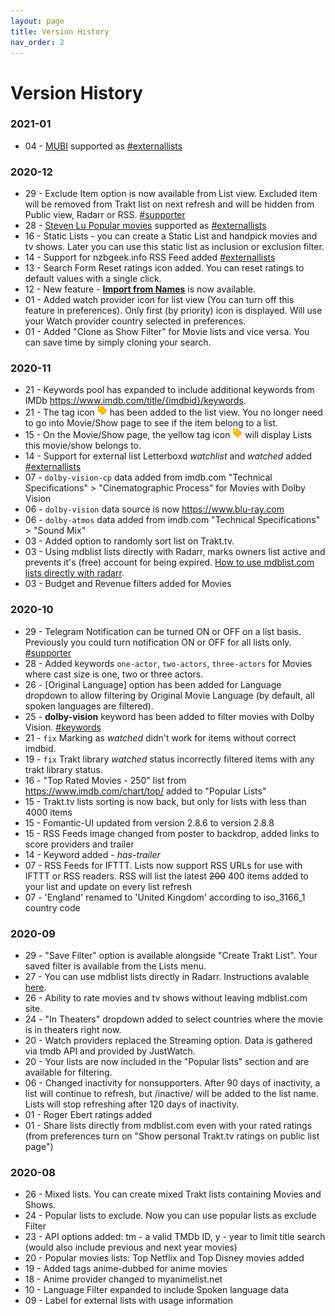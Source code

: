 ```yaml
---
layout: page
title: Version History
nav_order: 2
---
```


# Version History

### 2021-01
- 04 - [MUBI](https://mubi.com/lists/) supported as [#externallists](external_lists)

### 2020-12
- 29 - Exclude Item option is now available from List view. Excluded item will be removed from Trakt list on next refresh and will be hidden from Public view, Radarr or RSS. [#supporter](supporter)
- 28 - [Steven Lu Popular movies](https://github.com/sjlu/popular-movies) supported as [#externallists](external_lists)
- 16 - Static Lists - you can create a Static List and handpick movies and tv shows. Later you can use this static list as inclusion or exclusion filter.
- 14 - Support for nzbgeek.info RSS Feed added [#externallists](external_lists)
- 13 - Search Form Reset ratings icon added. You can reset ratings to default values with a single click.
- 12 - New feature - [**Import from Names**](import_from_names) is now available.
- 01 - Added watch provider icon for list view (You can turn off this feature in preferences). Only first (by priority) icon is displayed. Will use your Watch provider country selected in preferences.
- 01 - Added "Clone as Show Filter" for Movie lists and vice versa. You can save time by simply cloning your search.

### 2020-11
- 21 - Keywords pool has expanded to include additional keywords from IMDb https://www.imdb.com/title/{imdbid}/keywords.
- 21 - The tag icon <img src="/assets/images/icon_tag.png" alt="drawing" width="16"/> has been added to the list view. You no longer need to go into Movie/Show page to see if the item belong to a list.
- 15 - On the Movie/Show page, the yellow tag icon <img src="/assets/images/icon_tag.png" alt="drawing" width="16"/> will display Lists this movie/show belongs to.
- 14 - Support for external list Letterboxd *watchlist* and *watched* added [#externallists](external_lists)
- 07 - `dolby-vision-cp` data added from imdb.com "Technical Specifications" > "Cinematographic Process" for Movies with Dolby Vision
- 06 - `dolby-vision` data source is now https://www.blu-ray.com
- 06 - `dolby-atmos` data added from imdb.com "Technical Specifications" > "Sound Mix"
- 03 - Added option to randomly sort list on Trakt.tv.
- 03 - Using mdblist lists directly with Radarr, marks owners list active and prevents it's (free) account for being expired. [How to use mdblist.com lists directly with radarr](mdblist_to_radarr).
- 03 - Budget and Revenue filters added for Movies

### 2020-10
- 29 - Telegram Notification can be turned ON or OFF on a list basis. Previously you could turn notification ON or OFF for all lists only. [#supporter](supporter)
- 28 - Added keywords `one-actor`, `two-actors`, `three-actors` for Movies where cast size is one, two or three actors.
- 26 - [Original Language] option has been added for Language dropdown to allow filtering by Original Movie Language (by default, all spoken languages are filtered).
- 25 - **dolby-vision** keyword has been added to filter movies with Dolby Vision. [#keywords](keywords)
- 21 - `fix` Marking as *watched* didn't work for items without correct imdbid.
- 19 - `fix` Trakt library *watched* status incorrectly filtered items with any trakt library status.
- 16 - "Top Rated Movies - 250" list from https://www.imdb.com/chart/top/ added to "Popular Lists"
- 15 - Trakt.tv lists sorting is now back, but only for lists with less than 4000 items
- 15 - Fomantic-UI updated from version 2.8.6 to version 2.8.8
- 15 - RSS Feeds image changed from poster to backdrop, added links to score providers and trailer
- 14 - Keyword added - *has-trailer*
- 07 - RSS Feeds for IFTTT. Lists now support RSS URLs for use with IFTTT or RSS readers. RSS will list the latest ~~200~~ 400 items added to your list and update on every list refresh
- 07 - 'England' renamed to 'United Kingdom' according to iso_3166_1 country code

### 2020-09
- 29 - "Save Filter" option is available alongside "Create Trakt List". Your saved filter is available from the Lists menu.
- 27 - You can use mdblist lists directly in Radarr. Instructions avalable [here](mdblist_to_radarr).
- 26 - Ability to rate movies and tv shows without leaving mdblist.com site.
- 24 - "In Theaters" dropdown added to select countries where the movie is in theaters right now.
- 20 - Watch providers replaced the Streaming option. Data is gathered via tmdb API and provided by JustWatch.
- 20 - Your lists are now included in the "Popular lists" section and are available for filtering.
- 06 - Changed inactivity for nonsupporters. After 90 days of inactivity, a list will continue to refresh, but /inactive/ will be added to the list name. Lists will stop refreshing after 120 days of inactivity.
- 01 - Roger Ebert ratings added
- 01 - Share lists directly from mdblist.com even with your rated ratings (from preferences turn on "Show personal Trakt.tv ratings on public list page")

### 2020-08
- 26 - Mixed lists. You can create mixed Trakt lists containing Movies and Shows.
- 24 - Popular lists to exclude. Now you can use popular lists as exclude Filter
- 23 - API options added: tm - a valid TMDb ID, y - year to limit title search (would also include previous and next year movies)
- 20 - Popular movies lists: Top Netflix and Top Disney movies added
- 19 - Added tags anime-dubbed for anime movies
- 18 - Anime provider changed to myanimelist.net
- 10 - Language Filter expanded to include Spoken language data
- 09 - Label for external lists with usage information
